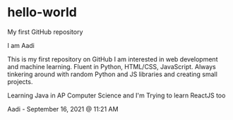 # hello-world
My first GitHub repository

I am Aadi

This is my first repository on GitHub
I am interested in web development and machine learning.
Fluent in Python, HTML/CSS, JavaScript.
Always tinkering around with random Python and JS libraries and creating small projects.

Learning Java in AP Computer Science and I'm
Trying to learn ReactJS too

Aadi - September 16, 2021 @ 11:21 AM

